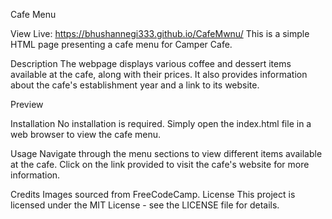 Cafe Menu

View Live:  https://bhushannegi333.github.io/CafeMwnu/
This is a simple HTML page presenting a cafe menu for Camper Cafe.

Description
The webpage displays various coffee and dessert items available at the cafe, along with their prices. It also provides information about the cafe's establishment year and a link to its website.

Preview

Installation
No installation is required. Simply open the index.html file in a web browser to view the cafe menu.

Usage
Navigate through the menu sections to view different items available at the cafe. Click on the link provided to visit the cafe's website for more information.

Credits
Images sourced from FreeCodeCamp.
License
This project is licensed under the MIT License - see the LICENSE file for details.
